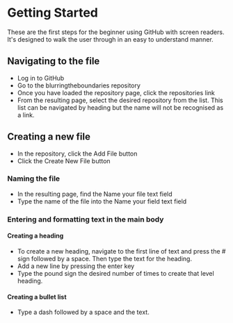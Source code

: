 # Getting Started
These are the first steps for the beginner using GitHub with screen readers.
It's designed to walk the user through in an easy to understand manner.

## Navigating to the file
- Log in to GitHub
- Go to the blurringtheboundaries repository
- Once you have loaded the repository page, click the repositories link
- From the resulting page, select the desired repository from the list.  This list can be navigated by heading but the name will not be recognised as a link.

## Creating a new file
- In the repository, click the Add File button
- Click the Create New File button

### Naming the file
- In the resulting page, find the Name your file text field
- Type the name of the file into the Name your field text field 

### Entering and formatting text in the main body 
#### Creating a heading
- To create a new heading, navigate to the first line of text and press the # sign followed by a space. Then type the text for the heading.
- Add a new line by pressing the enter key
- Type the pound sign the desired number of times to create that level heading.
  
#### Creating a bullet list
- Type a dash followed by a space and the text.
